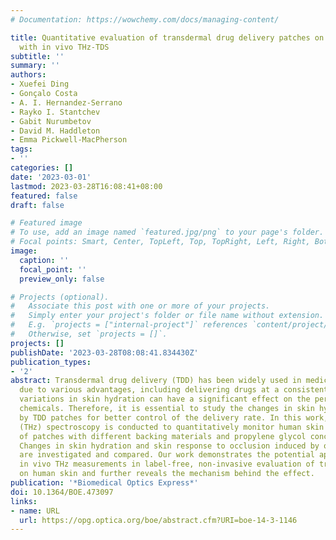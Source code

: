 ```yaml
---
# Documentation: https://wowchemy.com/docs/managing-content/

title: Quantitative evaluation of transdermal drug delivery patches on human skin
  with in vivo THz-TDS
subtitle: ''
summary: ''
authors:
- Xuefei Ding
- Gonçalo Costa
- A. I. Hernandez-Serrano
- Rayko I. Stantchev
- Gabit Nurumbetov
- David M. Haddleton
- Emma Pickwell-MacPherson
tags:
- ''
categories: []
date: '2023-03-01'
lastmod: 2023-03-28T16:08:41+08:00
featured: false
draft: false

# Featured image
# To use, add an image named `featured.jpg/png` to your page's folder.
# Focal points: Smart, Center, TopLeft, Top, TopRight, Left, Right, BottomLeft, Bottom, BottomRight.
image:
  caption: ''
  focal_point: ''
  preview_only: false

# Projects (optional).
#   Associate this post with one or more of your projects.
#   Simply enter your project's folder or file name without extension.
#   E.g. `projects = ["internal-project"]` references `content/project/deep-learning/index.md`.
#   Otherwise, set `projects = []`.
projects: []
publishDate: '2023-03-28T08:08:41.834430Z'
publication_types:
- '2'
abstract: Transdermal drug delivery (TDD) has been widely used in medical treatments
  due to various advantages, including delivering drugs at a consistent rate. However,
  variations in skin hydration can have a significant effect on the permeability of
  chemicals. Therefore, it is essential to study the changes in skin hydration induced
  by TDD patches for better control of the delivery rate. In this work, in vivo terahertz
  (THz) spectroscopy is conducted to quantitatively monitor human skin after the application
  of patches with different backing materials and propylene glycol concentrations.
  Changes in skin hydration and skin response to occlusion induced by other patches
  are investigated and compared. Our work demonstrates the potential application of
  in vivo THz measurements in label-free, non-invasive evaluation of transdermal patches
  on human skin and further reveals the mechanism behind the effect.
publication: '*Biomedical Optics Express*'
doi: 10.1364/BOE.473097
links:
- name: URL
  url: https://opg.optica.org/boe/abstract.cfm?URI=boe-14-3-1146
---
```

